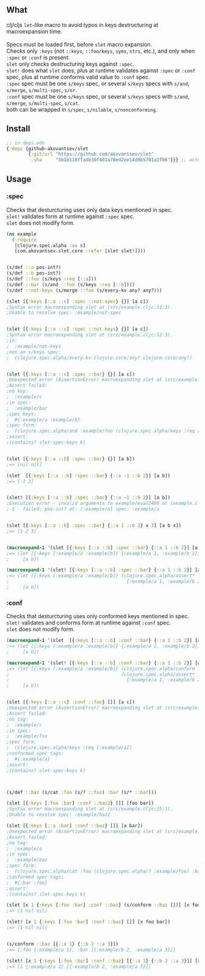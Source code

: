 ## What

clj/cljs `let`-like macro to avoid typos in keys destructuring at macroexpansion time.
<br>
<br>Specs must be loaded first, before `slet` macro expansion.
<br>Checks only `:keys` (not `::keys`, `::foo/keys`, `syms`, `strs`, etc.), and only when `:spec` or `:conf` is present.
<br>`slet` only checks destructuring keys against `:spec`.
<br>`slet!` does what `slet` does, plus at runtime validates against `:spec` or `:conf` spec, plus at runtime conforms valid value to `:conf` spec.
<br>`:spec` spec must be one `s/keys` spec, or several `s/keys` specs with `s/and`, `s/merge`, `s/multi-spec`, `s/or`.
<br>`:conf` spec must be one `s/keys` spec, or several `s/keys` specs with `s/and`, `s/merge`, `s/multi-spec`, `s/cat`.
<br> both can be wrapped in `s/spec`, `s/nilable`, `s/nonconforming`.

## Install 

```clojure
;; in deps.edn
{:deps {github-akovantsev/slet
        {:git/url "https://github.com/akovantsev/slet"
         :sha     "5b1b118ffadb30f401a78ed2ee14d9b5701a2f06"}}} ;; actual sha
```

## Usage

### :spec

Checks that desturcturing uses only data keys mentioned in spec.
<br>`slet!` validates form at runtime against `:spec` spec.
<br>`slet` does not modify form.

```clojure
(ns example
  (:require
   [clojure.spec.alpha :as s]
   [com.akovantsev.slet.core :refer [slet slet!]]))


(s/def ::a pos-int?)
(s/def ::b pos-int?)
(s/def ::foo (s/keys :req [::a]))
(s/def ::bar (s/and ::foo (s/keys :req [::b])))
(s/def ::not-keys (s/merge ::foo (s/every-kv any? any?)))

(slet [{:keys [::a ::c] :spec ::not-spec} {}] [a c])
;Syntax error macroexpanding slet at (src/example.cljc:11:3).
;Unable to resolve spec: :example/not-spec


(slet [{:keys [::a ::c] :spec ::not-keys} {}] [a c])
;Syntax error macroexpanding slet at (src/example.cljc:12:3).
;in:
;  :example/not-keys
;not an s/keys spec:
;  (clojure.spec.alpha/every-kv clojure.core/any? clojure.core/any?)


(slet [{:keys [::a ::c] :spec ::bar} {}] [a c])
;Unexpected error (AssertionError) macroexpanding slet at (src/example.cljc:13:3).
;Assert failed:
;no key:
;  :example/c
;in spec:
;  :example/bar
;spec keys:
;  #{:example/a :example/b}
;spec form:
;  (clojure.spec.alpha/and :example/foo (clojure.spec.alpha/keys :req [:example/b]))
;assert:
;(contains? slet-spec-keys k)


(slet [{:keys [::a ::b] :spec ::bar} {}] [a b])
;=> [nil nil]

(slet  [{:keys [::a ::b] :spec ::bar} {::a -1 ::b 2}] [a b])
;=> [-1 2]


(slet! [{:keys [::a ::b] :spec ::bar} {::a -1 ::b 2}] [a b])
;Execution error - invalid arguments to example/eval2480 at (example.cljc:16).
;-1 - failed: pos-int? at: [:example/a] spec: :example/a


(slet [{:keys [::a ::b] :spec ::bar} {::a 1 ::b 2} x 3] [a b x])
;=> [1 2 3]


(macroexpand-1 '(slet [{:keys [::a ::b] :spec ::bar} {::a 1 ::b 2}] [a b]))
;=> (let [{:keys [:example/a :example/b]} {:example/a 1, :example/b 2}]
;     [a b])

(macroexpand-1 '(slet! [{:keys [::a ::b] :spec ::bar} {::a 1 ::b 2}] [a b]))
;=> (let [{:keys [:example/a :example/b]} (clojure.spec.alpha/assert* :example/bar
;                                           {:example/a 1, :example/b 2})]
;     [a b])
```

### :conf

Checks that desturcturing uses only conformed keys mentioned in spec.
<br>`slet!` validates and conforms form at runtime against `:conf` spec.
<br>`slet` does not modify form.

```clojure
(macroexpand-1 '(slet  [{:keys [::a ::b] :conf ::bar} {::a 1 ::b 2}] [a b]))
;=> (let [{:keys [:example/a :example/b]} {:example/a 1, :example/b 2}]
;     [a b])

(macroexpand-1 '(slet! [{:keys [::a ::b] :conf ::bar} {::a 1 ::b 2}] [a b]))
;=> (let [{:keys [:example/a :example/b]} (clojure.spec.alpha/conform :example/bar
;                                         (clojure.spec.alpha/assert* :example/bar
;                                           {:example/a 1, :example/b 2}))]
;     [a b])


(slet [{:keys [::a ::c] :conf ::foo} []] [a c])
;Unexpected error (AssertionError) macroexpanding slet at (src/example.cljc:26:1).
;Assert failed:
;no tag:
;  :example/c
;in spec:
;  :example/foo
;spec form:
;  (clojure.spec.alpha/keys :req [:example/a])
;conformed spec tags:
;  #{:example/a}
;assert:
;(contains? slet-spec-keys k)



(s/def ::baz (s/cat :foo (s/? ::foo) :bar (s/* ::bar)))

(slet [{:keys [:foo :bar] :conf ::baz2} []] [foo bar])
;Syntax error macroexpanding slet at (src/example.cljc:25:1).
;Unable to resolve spec: :example/baz2

(slet [{:keys [::a :bar] :conf ::baz} []] [a bar])
;Unexpected error (AssertionError) macroexpanding slet at (src/example.cljc:26:1).
;Assert failed:
;no tag:
;  :example/a
;in spec:
;  :example/baz
;spec form:
;  (clojure.spec.alpha/cat :foo (clojure.spec.alpha/? :example/foo) :bar (clojure.spec.alpha/* :example/bar))
;conformed spec tags:
;  #{:bar :foo}
;assert:
;(contains? slet-spec-keys k)

(slet [x 1 {:keys [:foo :bar] :conf ::baz} (s/conform ::baz [])] [x foo bar])
;=> [1 nil nil]

(slet! [x 1 {:keys [:foo :bar] :conf ::baz} []] [x foo bar])
;=> [1 nil nil]


(s/conform ::baz [{::a 1} {::b 2 ::a 3}])
;=> {:foo {:example/a 1}, :bar [{:example/b 2, :example/a 3}]}

(slet! [x 1 {:keys [:foo :bar] :conf ::baz} [{::a 1} {::b 2 ::a 3}]] [x foo bar])
;=> [1 {:example/a 1} [{:example/b 2, :example/a 3}]]
```